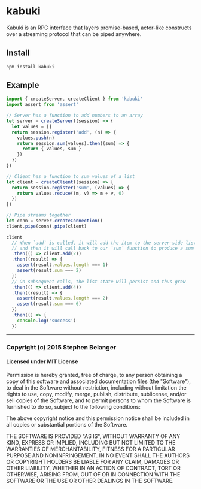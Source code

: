 # kabuki

Kabuki is an RPC interface that layers promise-based, actor-like constructs over a streaming protocol that can be piped anywhere.

## Install

```sh
npm install kabuki
```

## Example

```js
import { createServer, createClient } from 'kabuki'
import assert from 'assert'

// Server has a function to add numbers to an array
let server = createServer((session) => {
  let values = []
  return session.register('add', (n) => {
    values.push(n)
    return session.sum(values).then((sum) => {
      return { values, sum }
    })
  })
})

// Client has a function to sum values of a list
let client = createClient((session) => {
  return session.register('sum', (values) => {
    return values.reduce((m, v) => m + v, 0)
  })
})

// Pipe streams together
let conn = server.createConnection()
client.pipe(conn).pipe(client)

client
  // When `add` is called, it will add the item to the server-side list
  // and then it will call back to our `sum` function to produce a sum
  .then(() => client.add(2))
  .then((result) => {
    assert(result.values.length === 1)
    assert(result.sum === 2)
  })
  // On subsequent calls, the list state will persist and thus grow
  .then(() => client.add(4))
  .then((result) => {
    assert(result.values.length === 2)
    assert(result.sum === 6)
  })
  .then(() => {
    console.log('success')
  })

```

---

### Copyright (c) 2015 Stephen Belanger
#### Licensed under MIT License

Permission is hereby granted, free of charge, to any person obtaining a copy of this software and associated documentation files (the "Software"), to deal in the Software without restriction, including without limitation the rights to use, copy, modify, merge, publish, distribute, sublicense, and/or sell copies of the Software, and to permit persons to whom the Software is furnished to do so, subject to the following conditions:

The above copyright notice and this permission notice shall be included in all copies or substantial portions of the Software.

THE SOFTWARE IS PROVIDED "AS IS", WITHOUT WARRANTY OF ANY KIND, EXPRESS OR IMPLIED, INCLUDING BUT NOT LIMITED TO THE WARRANTIES OF MERCHANTABILITY, FITNESS FOR A PARTICULAR PURPOSE AND NONINFRINGEMENT. IN NO EVENT SHALL THE AUTHORS OR COPYRIGHT HOLDERS BE LIABLE FOR ANY CLAIM, DAMAGES OR OTHER LIABILITY, WHETHER IN AN ACTION OF CONTRACT, TORT OR OTHERWISE, ARISING FROM, OUT OF OR IN CONNECTION WITH THE SOFTWARE OR THE USE OR OTHER DEALINGS IN THE SOFTWARE.
